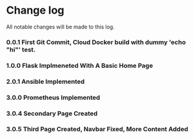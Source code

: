 # Change log
All notable changes will be made to this log.

### 0.0.1   First Git Commit, Cloud Docker build with dummy 'echo "hi"' test.

### 1.0.0 Flask Implmeneted With A Basic Home Page

### 2.0.1 Ansible Implemented

### 3.0.0 Prometheus Implemented

### 3.0.4 Secondary Page Created

### 3.0.5 Third Page Created, Navbar Fixed, More Content Added
